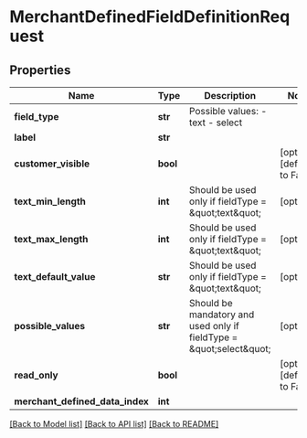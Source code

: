 # MerchantDefinedFieldDefinitionRequest

## Properties
Name | Type | Description | Notes
------------ | ------------- | ------------- | -------------
**field_type** | **str** | Possible values: - text - select | 
**label** | **str** |  | 
**customer_visible** | **bool** |  | [optional] [default to False]
**text_min_length** | **int** | Should be used only if fieldType &#x3D; \&quot;text\&quot; | [optional] 
**text_max_length** | **int** | Should be used only if fieldType &#x3D; \&quot;text\&quot; | [optional] 
**text_default_value** | **str** | Should be used only if fieldType &#x3D; \&quot;text\&quot; | [optional] 
**possible_values** | **str** | Should be mandatory and used only if fieldType &#x3D; \&quot;select\&quot; | [optional] 
**read_only** | **bool** |  | [optional] [default to False]
**merchant_defined_data_index** | **int** |  | 

[[Back to Model list]](../README.md#documentation-for-models) [[Back to API list]](../README.md#documentation-for-api-endpoints) [[Back to README]](../README.md)


